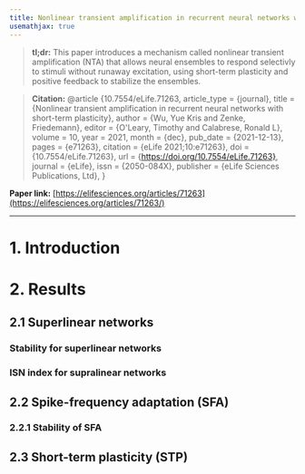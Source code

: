 ```yaml
---
title: Nonlinear transient amplification in recurrent neural networks with short-term plasticity  🟥
usemathjax: true
---
```


> **tl;dr:**  This paper introduces a mechanism called nonlinear transient amplification (NTA) that allows neural ensembles to respond selectivly to stimuli without runaway excitation, using short-term plasticity and positive feedback to stabilize the ensembles.

> **Citation:**   @article {10.7554/eLife.71263,
article_type = {journal},
title = {Nonlinear transient amplification in recurrent neural networks with short-term plasticity},
author = {Wu, Yue Kris and Zenke, Friedemann},
editor = {O'Leary, Timothy and Calabrese, Ronald L},
volume = 10,
year = 2021,
month = {dec},
pub_date = {2021-12-13},
pages = {e71263},
citation = {eLife 2021;10:e71263},
doi = {10.7554/eLife.71263},
url = {https://doi.org/10.7554/eLife.71263},
journal = {eLife},
issn = {2050-084X},
publisher = {eLife Sciences Publications, Ltd},
}


**Paper link:** [https://elifesciences.org/articles/71263](https://elifesciences.org/articles/71263/)

---

# 1. Introduction

# 2. Results
## 2.1 Superlinear networks

### Stability for superlinear networks





### ISN index for supralinear networks


## 2.2 Spike-frequency adaptation (SFA)
### 2.2.1 Stability of SFA 


## 2.3 Short-term plasticity (STP)



